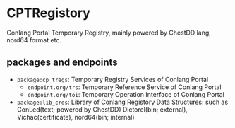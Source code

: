 # CPTRegistory

Conlang Portal Temporary Registry, mainly powered by ChestDD lang, nord64 format etc.

## packages and endpoints

- `package:cp_tregs`: Temporary Registry Services of Conlang Portal 
  - `endpoint.org/trs`: Temporary Reference Service of Conlang Portal
  - `endpoint.org/toi`: Temporary Operation Interface of Conlang Portal 
- `package:lib_crds`: Library of Conlang Registory Data Structures: such as ConLed(text; powered by ChestDD) Dictorel(bin; external), Vichac(certificate), nord64(bin; internal)
